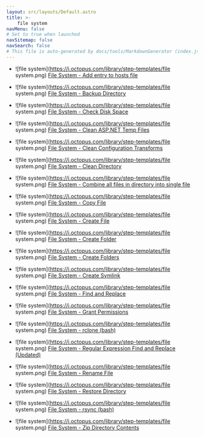 ```yaml
---
layout: src/layouts/Default.astro
title: >-
    file system
navMenu: false
# Set to true when launched
navSitemap: false
navSearch: false
# This file is auto-generated by docs/tools/MarkdownGenerator (index.js)
---
```


<ul>

<li>

![file system](https://i.octopus.com/library/step-templates/file system.png) [File System - Add entry to hosts file](/integrations/file-system/file-system-add-entry-to-hosts-file)

</li>
        
<li>

![file system](https://i.octopus.com/library/step-templates/file system.png) [File System - Backup Directory](/integrations/file-system/file-system-backup-directory)

</li>
        
<li>

![file system](https://i.octopus.com/library/step-templates/file system.png) [File System - Check Disk Space](/integrations/file-system/file-system-check-disk-space)

</li>
        
<li>

![file system](https://i.octopus.com/library/step-templates/file system.png) [File System - Clean ASP.NET Temp Files](/integrations/file-system/file-system-clean-asp.net-temp-files)

</li>
        
<li>

![file system](https://i.octopus.com/library/step-templates/file system.png) [File System - Clean Configuration Transforms](/integrations/file-system/file-system-clean-configuration-transforms)

</li>
        
<li>

![file system](https://i.octopus.com/library/step-templates/file system.png) [File System - Clean Directory](/integrations/file-system/file-system-clean-directory)

</li>
        
<li>

![file system](https://i.octopus.com/library/step-templates/file system.png) [File System - Combine all files in directory into single file](/integrations/file-system/file-system-combine-all-files-in-directory-into-single-file)

</li>
        
<li>

![file system](https://i.octopus.com/library/step-templates/file system.png) [File System - Copy File](/integrations/file-system/file-system-copy-file)

</li>
        
<li>

![file system](https://i.octopus.com/library/step-templates/file system.png) [File System - Create File](/integrations/file-system/file-system-create-file)

</li>
        
<li>

![file system](https://i.octopus.com/library/step-templates/file system.png) [File System - Create Folder](/integrations/file-system/file-system-create-folder)

</li>
        
<li>

![file system](https://i.octopus.com/library/step-templates/file system.png) [File System - Create Folders](/integrations/file-system/file-system-create-folders)

</li>
        
<li>

![file system](https://i.octopus.com/library/step-templates/file system.png) [File System - Create Symlink](/integrations/file-system/file-system-create-symlink)

</li>
        
<li>

![file system](https://i.octopus.com/library/step-templates/file system.png) [File System - Find and Replace](/integrations/file-system/file-system-find-and-replace)

</li>
        
<li>

![file system](https://i.octopus.com/library/step-templates/file system.png) [File System - Grant Permissions](/integrations/file-system/file-system-grant-permissions)

</li>
        
<li>

![file system](https://i.octopus.com/library/step-templates/file system.png) [File System - rclone (bash)](/integrations/file-system/file-system-rclone-bash)

</li>
        
<li>

![file system](https://i.octopus.com/library/step-templates/file system.png) [File System - Regular Expression Find and Replace (Updated)](/integrations/file-system/file-system-regular-expression-find-and-replace-updated)

</li>
        
<li>

![file system](https://i.octopus.com/library/step-templates/file system.png) [File System - Rename File](/integrations/file-system/file-system-rename-file)

</li>
        
<li>

![file system](https://i.octopus.com/library/step-templates/file system.png) [File System - Restore Directory](/integrations/file-system/file-system-restore-directory)

</li>
        
<li>

![file system](https://i.octopus.com/library/step-templates/file system.png) [File System - rsync (bash)](/integrations/file-system/file-system-rsync-bash)

</li>
        
<li>

![file system](https://i.octopus.com/library/step-templates/file system.png) [File System - Zip Directory Contents](/integrations/file-system/file-system-zip-directory-contents)

</li>
        
</ul>
